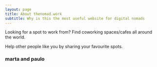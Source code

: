 ```yaml
---
layout: page
title: About thenomad.work
subtitle: Why is this the most useful website for digital nomads
---
```


Looking for a spot to work from? Find coworking spaces/cafes all around the world. 

Help other people like you by sharing your favourite spots. 



### marta and paulo


